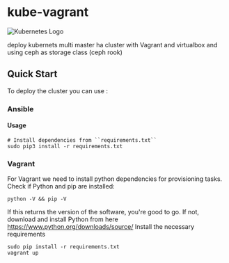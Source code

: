 # kube-vagrant
![Kubernetes Logo](https://raw.githubusercontent.com/kubernetes-sigs/kubespray/master/docs/img/kubernetes-logo.png)

deploy kubernets multi master ha cluster with Vagrant and virtualbox and using ceph as storage class (ceph rook) 

## Quick Start

To deploy the cluster you can use :

### Ansible

#### Usage

```ShellSession
# Install dependencies from ``requirements.txt``
sudo pip3 install -r requirements.txt
```
### Vagrant

For Vagrant we need to install python dependencies for provisioning tasks.
Check if Python and pip are installed:

```ShellSession
python -V && pip -V
```

If this returns the version of the software, you're good to go. If not, download and install Python from here <https://www.python.org/downloads/source/>
Install the necessary requirements

```ShellSession
sudo pip install -r requirements.txt
vagrant up
```
